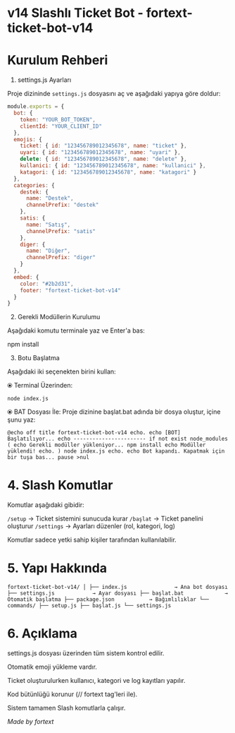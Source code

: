 # v14 Slashlı Ticket Bot - fortext-ticket-bot-v14



# Kurulum Rehberi

1. settings.js Ayarları

Proje dizininde `settings.js` dosyasını aç ve aşağıdaki yapıya göre doldur:

```js
module.exports = {
  bot: {
    token: "YOUR_BOT_TOKEN",
    clientId: "YOUR_CLIENT_ID"
  },
  emojis: {
    ticket: { id: "123456789012345678", name: "ticket" },
    uyari: { id: "123456789012345678", name: "uyari" },
    delete: { id: "123456789012345678", name: "delete" },
    kullanici: { id: "123456789012345678", name: "kullanici" },
    katagori: { id: "123456789012345678", name: "katagori" }
  },
  categories: {
    destek: {
      name: "Destek",
      channelPrefix: "destek"
    },
    satis: {
      name: "Satış",
      channelPrefix: "satis"
    },
    diger: {
      name: "Diğer",
      channelPrefix: "diger"
    }
  },
  embed: {
    color: "#2b2d31",
    footer: "fortext-ticket-bot-v14"
  }
}
```

2. Gerekli Modüllerin Kurulumu

Aşağıdaki komutu terminale yaz ve Enter'a bas:

npm install

3. Botu Başlatma

Aşağıdaki iki seçenekten birini kullan:

⦿ Terminal Üzerinden:

```node index.js```

⦿ BAT Dosyası İle: Proje dizinine başlat.bat adında bir dosya oluştur, içine şunu yaz:

``@echo off
title fortext-ticket-bot-v14
echo.
echo [BOT] Başlatılıyor...
echo -----------------------
if not exist node_modules (
  echo Gerekli modüller yükleniyor...
  npm install
  echo Modüller yüklendi!
  echo.
)
node index.js
echo.
echo Bot kapandı. Kapatmak için bir tuşa bas...
pause >nul``

# 4. Slash Komutlar

Komutlar aşağıdaki gibidir:

```/setup```    → Ticket sistemini sunucuda kurar
```/başlat```    → Ticket panelini oluşturur
```/settings```  → Ayarları düzenler (rol, kategori, log)

Komutlar sadece yetki sahip kişiler tarafından kullanılabilir.

# 5. Yapı Hakkında

``fortext-ticket-bot-v14/
│
├── index.js               → Ana bot dosyası
├── settings.js            → Ayar dosyası
├── başlat.bat             → Otomatik başlatma
├── package.json           → Bağımlılıklar
└── commands/
    ├── setup.js
    ├── başlat.js
    └── settings.js``

# 6. Açıklama

settings.js dosyası üzerinden tüm sistem kontrol edilir.

Otomatik emoji yükleme vardır.

Ticket oluşturulurken kullanıcı, kategori ve log kayıtları yapılır.

Kod bütünlüğü korunur (// fortext tag'leri ile).

Sistem tamamen Slash komutlarla çalışır.

*Made by fortext*

